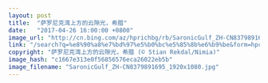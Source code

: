 ```yaml
---
layout: post
title:  "萨罗尼克湾上方的云隙光，希腊"
date:   "2017-04-26 16:00:00 +0800"
image_url: "http://cn.bing.com/az/hprichbg/rb/SaronicGulf_ZH-CN8379891695_1920x1080.jpg"
link: "/search?q=%e8%90%a8%e7%bd%97%e5%b0%bc%e5%85%8b%e6%b9%be&form=hpcapt&mkt=zh-cn"
copyright: "萨罗尼克湾上方的云隙光，希腊 (© Stian Rekdal/Nimia)"
image_hash: "c1667e313e0f56856576eca26022eb5b"
image_filename: "SaronicGulf_ZH-CN8379891695_1920x1080.jpg"
---
```


